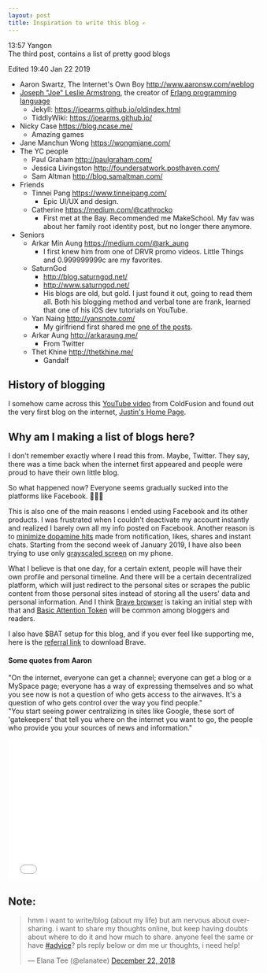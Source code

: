 ```yaml
---
layout: post
title: Inspiration to write this blog ✍️
---
```


13:57 Yangon  
The third post, contains a list of pretty good blogs

Edited 19:40 Jan 22 2019 

* Aaron Swartz, The Internet's Own Boy <http://www.aaronsw.com/weblog>
* [Joseph "Joe" Leslie Armstrong][3], the creator of [Erlang programming language][4] 
  * Jekyll: <https://joearms.github.io/oldindex.html> 
  * TiddlyWiki: <https://joearms.github.io/>
* Nicky Case <https://blog.ncase.me/>
  * Amazing games
* Jane Manchun Wong <https://wongmjane.com/>
* The YC people 
  * Paul Graham <http://paulgraham.com/> 
  * Jessica Livingston <http://foundersatwork.posthaven.com/> 
  * Sam Altman <http://blog.samaltman.com/>
* Friends 
  * Tinnei Pang <https://www.tinneipang.com/> 
    * Epic UI/UX and design.
  * Catherine <https://medium.com/@cathrocko> 
    * First met at the Bay. Recommended me MakeSchool. My fav was about her family root identity post, but no longer there anymore. 
* Seniors 
  * Arkar Min Aung <https://medium.com/@ark_aung> 
    * I first knew him from one of DRVR promo videos. Little Things and 0.999999999c are my favorites. 
  * SaturnGod 
    * <http://blog.saturngod.net/> 
    * <http://www.saturngod.net/>
    * His blogs are old, but gold. I just found it out, going to read them all. Both his blogging method and verbal tone are frank, learned that one of his iOS dev tutorials on YouTube. 
  * Yan Naing <http://yansnote.com/> 
    * My girlfriend first shared me [one of the posts](http://yansnote.com/karen-new-year-event/). 
  * Arkar Aung <http://arkaraung.me/> 
    * From Twitter
  * Thet Khine <http://thetkhine.me/>
    * Gandalf

## History of blogging 
I somehow came across this [YouTube video][5] from ColdFusion and found out the very first blog on the internet, [Justin's Home Page][6].

## Why am I making a list of blogs here? 
I don't remember exactly where I read this from. Maybe, Twitter. They say, there was a time back when the internet first appeared and people were proud to have their own little blog. 

So what happened now? Everyone seems gradually sucked into the platforms like Facebook. 🤷🏽‍♂️

This is also one of the main reasons I ended using Facebook  and its other products. I was frustrated when I couldn't deactivate my account instantly and realized I barely own all my info posted on Facebook. Another reason is to [minimize dopamine hits][10] made from notification, likes, shares and instant chats. Starting from the second week of January 2019, I have also been trying to use only [grayscaled screen][9] on my phone. 

What I believe is that one day, for a certain extent, people will have their own profile and personal timeline. And there will be a certain decentralized platform, which will just redirect to the personal sites or scrapes the public content from those personal sites instead of storing all the users' data and personal information. And I think [Brave browser][7] is taking an initial step with that and [Basic Attention Token][8] will be common among bloggers and readers. 

I also have $BAT setup for this blog, and if you ever feel like supporting me, here is the [referral link][11] to download Brave. 

#### Some quotes from Aaron  
"On the internet, everyone can get a channel; 
everyone can get a blog or a MySpace page; 
everyone has a way of expressing themselves and so what you see now is not a question of who gets access to the airwaves. It's a question of who gets control over the way you find people."  
"You start seeing power centralizing in sites like Google, these sort of 'gatekeepers' that tell you where on the internet you want to go, the people who provide you your sources of news and information." 

<iframe src="//commons.wikimedia.org/wiki/File:Aaron_Swartz_-_The_Network_Transformation.webm?embedplayer=yes" width="511.989" height="287.997" frameborder="0" webkitAllowFullScreen mozallowfullscreen allowFullScreen></iframe> 

[3]: https://en.wikipedia.org/wiki/Joe_Armstrong_(programmer)
[4]: https://en.wikipedia.org/wiki/Erlang_(programming_language) 
[5]: https://youtu.be/8sTy8466MoE?t=283
[6]: http://links.net/vita/web/start/original.html
[7]: https://brave.com/
[8]: https://basicattentiontoken.org/
[9]: https://captive.ml/pamphlet.pdf
[10]: https://captive.ml/
[11]: https://brave.com/saw142

## Note: 

<blockquote class="twitter-tweet" data-lang="en"><p lang="en" dir="ltr">hmm i want to write/blog (about my life) but am nervous about oversharing. i want to share my thoughts online, but keep having doubts about where to do it and how much to share. anyone feel the same or have <a href="https://twitter.com/hashtag/advice?src=hash&amp;ref_src=twsrc%5Etfw">#advice</a>? pls reply below or dm me ur thoughts, i need help!</p>&mdash; Elana Tee (@elanatee) <a href="https://twitter.com/elanatee/status/1076291550655721473?ref_src=twsrc%5Etfw">December 22, 2018</a></blockquote>
<script async src="https://platform.twitter.com/widgets.js" charset="utf-8"></script>
